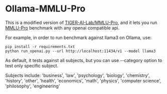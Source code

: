 # Ollama-MMLU-Pro

This is a modified version of [TIGER-AI-Lab/MMLU-Pro](https://github.com/TIGER-AI-Lab/MMLU-Pro), and it lets you run [MMLU-Pro](https://huggingface.co/datasets/TIGER-Lab/MMLU-Pro) benchmark with any openai compatible api.

For example, in order to run benchmark against llama3 on Ollama, use:

```
pip install -r requirements.txt
python run_openai.py --url http://localhost:11434/v1 --model llama3
```

As default, it tests against all subjects, but you can use --category option to test only specific subject.

Subjects include: 'business', 'law', 'psychology', 'biology', 'chemistry', 'history', 'other', 'health', 'economics', 'math', 'physics', 'computer science', 'philosophy', 'engineering'